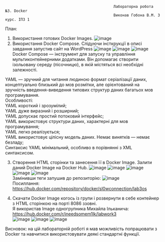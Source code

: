                                                      Лабораторна робота №3. Docker
                                                     Виконав Гобона В.М. 3 курс. ІПЗ 1
План:
1) Використання готових Docker Images.
![image](https://user-images.githubusercontent.com/74788692/197215267-17707f32-44dd-4aaf-a0b6-c9ef0c723949.png)
2) Використання Docker Compose.
Слідуючи інсткрукції в описі завдання запустив сайт на WordPress
![image](https://user-images.githubusercontent.com/74788692/197215162-aa31f7e0-e3bd-4282-9aee-8d7def0ccab9.png)
![image](https://user-images.githubusercontent.com/74788692/197214886-a7a7bf09-0f93-420d-9024-9a8e72774306.png)
![image](https://user-images.githubusercontent.com/74788692/197225637-1dee501c-e961-429f-9e61-1283bf031579.png)<br>
Docker Compose — інструмент для запуску та управління мультиконтейнерними додатками. Він допомагає створити ізольовану середу (пісочницю), в якій містяться всі необхідні залежності.

YAML — зручний для читання людиною формат серіалізації даних, концептуально близький до мов розмітки, але орієнтований на зручність введення-виведення типових структур даних багатьох мов програмування.<br>
Особливості:<br>
YAML короткий і зрозумілий;<br>
YAML дуже виразний і розширний;<br>
YAML допускає простий потоковий інтерфейс;<br>
YAML використовує структури даних, характерні для мов програмування;<br>
YAML легко реалізується;<br>
YAML використовує цілісну модель даних. Немає винятків — немає безладу;<br>
Синтаксис YAML мінімальний, особливо в порівнянні з XML синтаксисом.

3) Створення HTML сторінки та занесення її в Docker Image. Залити даний Docker Image на Docker Hub.
![image](https://user-images.githubusercontent.com/74788692/197219577-66903e54-8eab-4da0-a927-6519ddbaa477.png)
![image](https://user-images.githubusercontent.com/74788692/197219826-3dca3a39-de22-4d6d-aefe-5487300081ba.png)
![image](https://user-images.githubusercontent.com/74788692/197221154-d19b2e63-daf6-49f5-b8ed-abf67c48cb8d.png)
![image](https://user-images.githubusercontent.com/74788692/197221292-be40a03a-4459-4778-866c-57225f037bfe.png)
![image](https://user-images.githubusercontent.com/74788692/197221326-fc1ce752-c4a4-4b10-b260-f6b6bca67a42.png)<br>
Замінивши теги запушив до репозиторію:
![image](https://user-images.githubusercontent.com/74788692/197222716-364dd4a1-4264-4121-a330-f3847a26d343.png)<br>
Посиллання: https://hub.docker.com/repository/docker/sl0wconnection/lab3os

4) Скачати Docker Image когось із групи і розвернути в себе контейнер з HTML сторінкою на порті 8086 ззовні.<br>
Я використав Image одногрупника Михайла Ільканича: https://hub.docker.com/r/ineedsomem1lk/labwork3 <br>
![image](https://user-images.githubusercontent.com/74788692/197224185-230d16d8-cccb-48b5-a669-734628c2187e.png)
![image](https://user-images.githubusercontent.com/74788692/197224620-b9ef7a70-579b-438c-b57f-d32668c9a2cf.png)
![image](https://user-images.githubusercontent.com/74788692/197224687-8f1c5198-5c26-4512-b045-bc369589e76b.png)

Висновок: на цій лабораторній роботі я мав можливість попрацювати з Docker та навчитися використовувати деякі стандартні функції.
